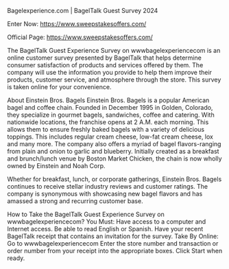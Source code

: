Bagelexperience.com | BagelTalk Guest Survey 2024

Enter Now: https://www.sweepstakesoffers.com/

Official Page: https://www.sweepstakesoffers.com/


The BagelTalk Guest Experience Survey on wwwbagelexperiencecom is an online customer survey presented by BagelTalk that helps determine consumer satisfaction of products and services offered by them. The company will use the information you provide to help them improve their products, customer service, and atmosphere through the store. This survey is taken online for your convenience.

About Einstein Bros. Bagels
Einstein Bros. Bagels is a popular American bagel and coffee chain. Founded in December 1995 in Golden, Colorado, they specialize in gourmet bagels, sandwiches, coffee and catering. With nationwide locations, the franchise opens at 2 A.M. each morning. This allows them to ensure freshly baked bagels with a variety of delicious toppings. This includes regular cream cheese, low-fat cream cheese, lox and many more. The company also offers a myriad of bagel flavors-ranging from plain and onion to garlic and blueberry. Initially created as a breakfast and brunch/lunch venue by Boston Market Chicken, the chain is now wholly owned by Einstein and Noah Corp.

Whether for breakfast, lunch, or corporate gatherings, Einstein Bros. Bagels continues to receive stellar industry reviews and customer ratings. The company is synonymous with showcasing new bagel flavors and has amassed a strong and recurring customer base.

How to Take the BagelTalk Guest Experience Survey on wwwbagelexperiencecom?
You Must:
Have access to a computer and Internet access.
Be able to read English or Spanish.
Have your recent BagelTalk receipt that contains an invitation for the survey.
Take By Online:
Go to wwwbagelexperiencecom
Enter the store number and transaction or order number from your receipt into the appropriate boxes. Click Start when ready.
